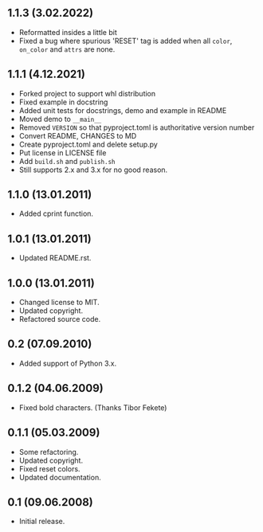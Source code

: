 1.1.3 (3.02.2022)
------------------

- Reformatted insides a little bit
- Fixed a bug where spurious 'RESET' tag is added when all `color`, `on_color` and `attrs` are none.

1.1.1 (4.12.2021)
------------------

- Forked project to support whl distribution
- Fixed example in docstring
- Added unit tests for docstrings, demo and example in README
- Moved demo to `__main__`
- Removed `VERSION` so that pyproject.toml is authoritative version number
- Convert README, CHANGES to MD
- Create pyproject.toml and delete setup.py
- Put license in LICENSE file
- Add `build.sh` and `publish.sh`
- Still supports 2.x and 3.x for no good reason.

1.1.0 (13.01.2011)
------------------

- Added cprint function.

1.0.1 (13.01.2011)
------------------

- Updated README.rst.

1.0.0 (13.01.2011)
------------------

- Changed license to MIT.
- Updated copyright.
- Refactored source code.

0.2 (07.09.2010)
----------------

- Added support of Python 3.x.

0.1.2 (04.06.2009)
------------------

- Fixed bold characters. (Thanks Tibor Fekete)

0.1.1 (05.03.2009)
------------------

- Some refactoring.
- Updated copyright.
- Fixed reset colors.
- Updated documentation.

0.1 (09.06.2008)
----------------

- Initial release.

